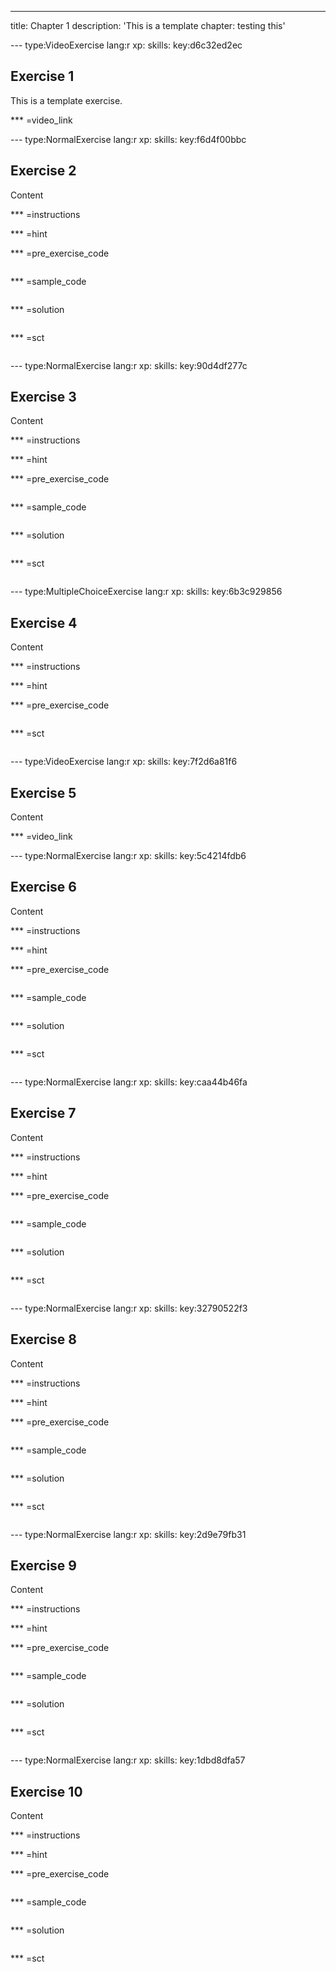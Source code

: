 ---
title: Chapter 1
description: 'This is a template chapter: testing this'

--- type:VideoExercise lang:r xp: skills: key:d6c32ed2ec
## Exercise 1 
This is a template exercise.

*** =video_link

--- type:NormalExercise lang:r xp: skills: key:f6d4f00bbc
## Exercise 2 
Content

*** =instructions

*** =hint

*** =pre_exercise_code
```{r}

```

*** =sample_code
```{r}

```

*** =solution
```{r}

```

*** =sct
```{r}

```

--- type:NormalExercise lang:r xp: skills: key:90d4df277c
## Exercise 3 
Content

*** =instructions

*** =hint

*** =pre_exercise_code
```{r}

```

*** =sample_code
```{r}

```

*** =solution
```{r}

```

*** =sct
```{r}

```

--- type:MultipleChoiceExercise lang:r xp: skills: key:6b3c929856
## Exercise 4 
Content

*** =instructions

*** =hint

*** =pre_exercise_code
```{r}

```

*** =sct
```{r}

```

--- type:VideoExercise lang:r xp: skills: key:7f2d6a81f6
## Exercise 5 
Content

*** =video_link

--- type:NormalExercise lang:r xp: skills: key:5c4214fdb6
## Exercise 6 
Content

*** =instructions

*** =hint

*** =pre_exercise_code
```{r}

```

*** =sample_code
```{r}

```

*** =solution
```{r}

```

*** =sct
```{r}

```

--- type:NormalExercise lang:r xp: skills: key:caa44b46fa
## Exercise 7 
Content

*** =instructions

*** =hint

*** =pre_exercise_code
```{r}

```

*** =sample_code
```{r}

```

*** =solution
```{r}

```

*** =sct
```{r}

```

--- type:NormalExercise lang:r xp: skills: key:32790522f3
## Exercise  8 
Content

*** =instructions

*** =hint

*** =pre_exercise_code
```{r}

```

*** =sample_code
```{r}

```

*** =solution
```{r}

```

*** =sct
```{r}

```

--- type:NormalExercise lang:r xp: skills: key:2d9e79fb31
## Exercise 9 
Content

*** =instructions

*** =hint

*** =pre_exercise_code
```{r}

```

*** =sample_code
```{r}

```

*** =solution
```{r}

```

*** =sct
```{r}

```

--- type:NormalExercise lang:r xp: skills: key:1dbd8dfa57
## Exercise 10 
Content

*** =instructions

*** =hint

*** =pre_exercise_code
```{r}

```

*** =sample_code
```{r}

```

*** =solution
```{r}

```

*** =sct
```{r}

```
